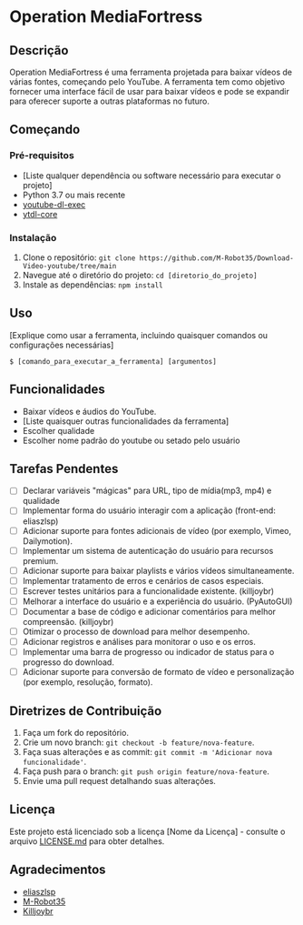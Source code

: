 # Operation MediaFortress

## Descrição

Operation MediaFortress é uma ferramenta projetada para baixar vídeos de várias fontes, começando pelo YouTube. A ferramenta tem como objetivo fornecer uma interface fácil de usar para baixar vídeos e pode se expandir para oferecer suporte a outras plataformas no futuro.

## Começando

### Pré-requisitos

- [Liste qualquer dependência ou software necessário para executar o projeto]
- Python 3.7 ou mais recente
- [youtube-dl-exec](https://www.npmjs.com/package/youtube-dl-exec)
- [ytdl-core](https://www.npmjs.com/package/ytdl-core)
  
### Instalação

1. Clone o repositório: `git clone https://github.com/M-Robot35/Download-Video-youtube/tree/main`
2. Navegue até o diretório do projeto: `cd [diretorio_do_projeto]`
3. Instale as dependências: `npm install`

## Uso

[Explique como usar a ferramenta, incluindo quaisquer comandos ou configurações necessárias]

```
$ [comando_para_executar_a_ferramenta] [argumentos]
```

## Funcionalidades

- Baixar vídeos e áudios do YouTube.
- [Liste quaisquer outras funcionalidades da ferramenta]
- Escolher qualidade
- Escolher nome padrão do youtube ou setado pelo usuário

## Tarefas Pendentes
- [ ] Declarar variáveis "mágicas" para URL, tipo de mídia(mp3, mp4) e qualidade
- [ ] Implementar forma do usuário interagir com a aplicação (front-end: eliaszlsp)
- [ ] Adicionar suporte para fontes adicionais de vídeo (por exemplo, Vimeo, Dailymotion).
- [ ] Implementar um sistema de autenticação do usuário para recursos premium.
- [ ] Adicionar suporte para baixar playlists e vários vídeos simultaneamente.
- [ ] Implementar tratamento de erros e cenários de casos especiais.
- [ ] Escrever testes unitários para a funcionalidade existente. (killjoybr)
- [ ] Melhorar a interface do usuário e a experiência do usuário. (PyAutoGUI)
- [ ] Documentar a base de código e adicionar comentários para melhor compreensão. (killjoybr)
- [ ] Otimizar o processo de download para melhor desempenho.
- [ ] Adicionar registros e análises para monitorar o uso e os erros.
- [ ] Implementar uma barra de progresso ou indicador de status para o progresso do download.
- [ ] Adicionar suporte para conversão de formato de vídeo e personalização (por exemplo, resolução, formato).

## Diretrizes de Contribuição

1. Faça um fork do repositório.
2. Crie um novo branch: `git checkout -b feature/nova-feature`.
3. Faça suas alterações e as commit: `git commit -m 'Adicionar nova funcionalidade'`.
4. Faça push para o branch: `git push origin feature/nova-feature`.
5. Envie uma pull request detalhando suas alterações.

## Licença

Este projeto está licenciado sob a licença [Nome da Licença] - consulte o arquivo [LICENSE.md](LICENSE.md) para obter detalhes.

## Agradecimentos
- [eliaszlsp](https://github.com/eliaszlsp)
- [M-Robot35](https://github.com/M-Robot35)
- [Killjoybr](https://github.com/Killjoybr)

